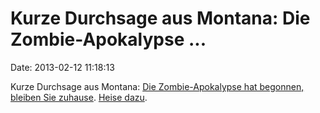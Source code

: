 Kurze Durchsage aus Montana: Die Zombie-Apokalypse \...
=======================================================

Date: 2013-02-12 11:18:13

Kurze Durchsage aus Montana: [Die Zombie-Apokalypse hat begonnen,
bleiben Sie
zuhause](http://www.youtube.com/watch?v=nc60XPCXrh8&feature=youtu.be).
[Heise dazu](http://www.heise.de/-1802232).
